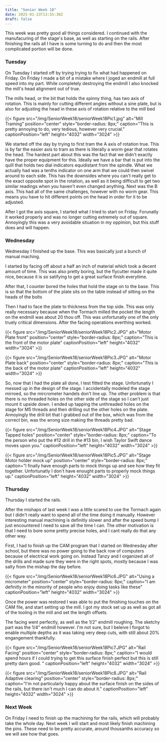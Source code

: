 ```yaml
---
title: "Senior Week 18"
date: 2025-01-23T13:55:30Z
draft: false
---
```


This week was pretty good all things considered. I continued with the manufacuring of the stage's base, as well as starting on the rails. After finishing the rails all I have is some turning to do and then the most complicated portion will be done.

### Tuesday 

On Tuesday I started off by trying trying to fix what had happened on Friday. On Friday I made a bit of a mistake where I joged an endmill at full speed into my part. While completely destroying the endmill I also knocked the mill's head alignment out of true. 

The mills head, or the bit that holds the spinny thing, has two axis of rotation. This is mainly for cutting different angles without a sine plate, but is also for adjusting the head in these axis of rotation relative to the mill bed

{{< figure src="/img/SeniorWeek18/seniorWeek18Pic1.jpg" alt="Mill Traming" position="center" style="border-radius: 8px;" caption="This is pretty annoying to do, very tedious, however very crucial." captionPosition="left" height="4032" width="3024" >}}

We started off the day by trying to first tram the A axis of rotation true. This is by far the easier axis to tram as there is literally a worm gear that rotates the head. The hardest part about this was the fact that we didn't exactly have the proper equipment for this. Ideally we have a bar that is put into the quill that holds two dial indicators equidistant from the spindle. What we actually had was a tenths indicator on one arm that we could then swivel around to each side. This has the downsides where you can't really get to the exact opposite spot in the rotation, as well as it being difficult to get two similar readings when you haven't even changed anything. Next was the B axis. This had all of the same challenges, however with no worm gear. This means you have to hit different points on the head in order for it to be adjusted. 

After I got the axis square, I started what I tried to start on Friday. Forunatly it worked properly and was no longer cutting extremely out of square. Annoyingly this was a very avoidable situation in my oppinion, but this stuff does and will happen. 

### Wednesday 

Wednesday I finished up the base. This was basically just a bunch of manual maching. 

I started by facing off about a half an inch of material which took a decent amount of time. This was also pretty boring, but the flycutter made it quite nice, because it is so satifying to get a great surface finish everytime. 

After that, I counter bored the holes that hold the stage on to the base. This is so that the bottom of the plate sits on the table instead of sitting on the heads of the bolts 

Then I had to face the plate to thickness from the top side. This was only really necessary because when the Tormach milled the pocket the length on the endmill was about 20 thou off. This was unfortunatly one of the only truely critical dimensions. After the facing operations everthing worked. 

{{< figure src="/img/SeniorWeek18/seniorWeek18Pic2.JPG" alt="Motor Plate front" position="center" style="border-radius: 8px;" caption="This is the front of the motor plate" captionPosition="left" height="4032" width="3024" >}}

{{< figure src="/img/SeniorWeek18/seniorWeek18Pic3.JPG" alt="Motor Plate back" position="center" style="border-radius: 8px;" caption="This is the back of the motor plate" captionPosition="left" height="4032" width="3024" >}}

So, now that I had the plate all done, I test fitted the stage. Unfortunatly I messed up in the design of the stage. I accidentally modeled the stage mirroed, so the mircrometer handels don't line up. The other problem is that there is no threaded holes on the other side of the stage so I can't just mount it upside down. I ended up tapping the unthreaded holes on the stage for M5 threads and then drilling out the other holes on the plate. Annoyingly the drill bit that I grabbed out of the box, which was from the correct bin, was the wrong size making the threads pretty bad. 

{{< figure src="/img/SeniorWeek18/seniorWeek18Pic4.JPG" alt="Stage Tapped holes" position="center" style="border-radius: 8px;" caption="To the person who put the #12 drill in the #13 bin, I wish Taylor Swift dance moves upon you." captionPosition="left" height="4032" width="3024" >}}

{{< figure src="/img/SeniorWeek18/seniorWeek18Pic5.JPG" alt="Stage Motor holder mock up" position="center" style="border-radius: 8px;" caption="I finally have enough parts to mock things up and see how they fit together. Unfortunatly I don't have enought parts to properly mock things up." captionPosition="left" height="4032" width="3024" >}}

### Thursday 

Thursday I started the rails.

After the mishaps of last week I was a little scared to use the Tormach again but I didn't really want to spend all of the time doing it manually. However interesting manual machining is definitly slower and after the speed bump I just encountered I need to save all the time I can. The other motivation is that I need to bore some pretty precise holes, and I cant really do that any other way. 

First, I had to finish up the CAM program that I started on Wednesday after school, but there was no power going to the back row of computers because of electrical work going on. Instead Tanzy and I organized all of the drills and made sure they were in the right spots, mostly because I was salty from the mishap the day before.

{{< figure src="/img/SeniorWeek18/seniorWeek18Pic6.JPG" alt="Using a micrometer" position="center" style="border-radius: 8px;" caption="I am definitly in the minority of people who enjoy doing tasks like these" captionPosition="left" height="4032" width="3024" >}}

Once the power was restored I was able to put the finishing touches on the CAM file, and start setting up the mill. I got my stock set up as well as got all of the tooling in the mill and set the length offsets. 

The facing went perfectly, as well as the 1/2" endmill roughing. The sketchy part was the 1/4" endmill however. I'm not sure, but I beleive I forgot to enable multiple depths as it was taking very deep cuts, with still about 20% engangement thankfully.

{{< figure src="/img/SeniorWeek18/seniorWeek18Pic7.JPG" alt="Rail Facing" position="center" style="border-radius: 8px;" caption="I would spend hours if I could trying to get this surface finish perfect but this is still pretty darn good. " captionPosition="left" height="4032" width="3024" >}}

{{< figure src="/img/SeniorWeek18/seniorWeek18Pic8.JPG" alt="Rail Adaptive clearing" position="center" style="border-radius: 8px;" caption="I'm not particularly happy about the surface finish on the sides of the rails, but there isn't much I can do about it." captionPosition="left" height="4032" width="3024" >}}

### Next Week 

On Friday I need to finish up the machining for the rails, which will probably take the whole day. Next week I will start and most likely finish machining the pins. These need to be pretty accurate, around thousanths accuracy so we will see how that goes. 
